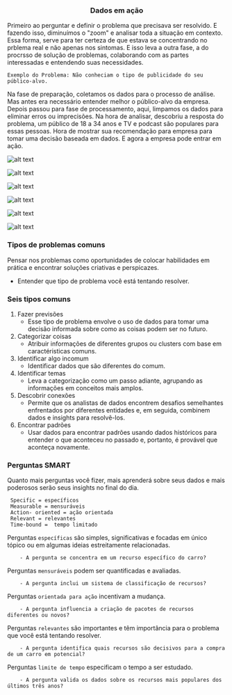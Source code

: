 ### <center> Dados em ação </center>

Primeiro ao perguntar e definir o problema que precisava ser resolvido. E fazendo isso, diminuímos o "zoom" e analisar toda a situação em contexto. Essa forma, serve para ter certeza de que estava se concentrando no prblema real e não apenas nos sintomas. E isso leva a outra fase, a do procrsso de solução de problemas, colaborando com as partes interessadas e entendendo suas necessidades.

    Exemplo do Problema: Não conheciam o tipo de publicidade do seu público-alvo.

Na fase de preparação, coletamos os dados para o processo de análise. Mas antes era necessário entender melhor o público-alvo da empresa. Depois passou para fase de processamento, aqui, limpamos os dados para eliminar erros ou imprecisões. Na hora de analisar, descobriu a resposta do problema, um público de 18 a 34 anos e TV e podcast são populares para essas pessoas. Hora de mostrar sua recomendação para empresa para tomar uma decisão baseada em dados. E agora a empresa pode entrar em ação.

![alt text](<../../Prints/Módulo2/Captura de tela 2025-03-05 082959.png>)

![alt text](<../../Prints/Módulo2/Captura de tela 2025-03-05 083015.png>)

![alt text](<../../Prints/Módulo2/Captura de tela 2025-03-05 083029.png>)

![alt text](<../../Prints/Módulo2/Captura de tela 2025-03-05 083045.png>)

![alt text](<../../Prints/Módulo2/Captura de tela 2025-03-05 083102.png>)

![alt text](<../../Prints/Módulo2/Captura de tela 2025-03-05 083127.png>)


### Tipos de problemas comuns

Pensar nos problemas como oportunidades de colocar habilidades em prática e encontrar soluções criativas e perspicazes. 

- Entender que tipo de problema você está tentando resolver. 

### Seis tipos comuns 

1. Fazer previsões 
    - Esse tipo de problema envolve o uso de dados para tomar uma decisão informada sobre como as coisas podem ser no futuro.
2. Categorizar coisas 
    - Atribuir informações de diferentes grupos ou clusters com base em caractéristicas comuns. 
3. Identificar algo incomum
    - Identificar dados que são diferentes do comum.
4. Identificar temas 
    - Leva a categorização como um passo adiante, agrupando as informações em conceitos mais amplos.
5. Descobrir conexões 
    - Permite que os analistas de dados encontrem desafios semelhantes enfrentados por diferentes entidades e, em seguida, combinem dados e insights para resolvê-los.
6. Encontrar padrões 
    - Usar dados para encontrar padrões usando dados históricos para entender o que aconteceu no passado e, portanto, é provável que aconteça novamente. 

 ### Perguntas SMART

Quanto mais perguntas você fizer, mais aprenderá sobre seus dados e mais poderosos serão seus insights no final do dia. 

     Specific = específicos
     Measurable = mensuráveis
     Action- oriented = ação orientada
     Relevant = relevantes
     Time-bound =  tempo limitado

Perguntas `específicas` são simples, significativas e focadas em único tópico ou em algumas ideias estreitamente relacionadas.<br> 

        - A pergunta se concentra em um recurso específico do carro? 
         
Perguntas `mensuráveis` podem ser quantificadas e avaliadas. <br>

        - A pergunta inclui um sistema de classificação de recursos?
         
Perguntas `orientada para ação` incentivam a mudança. <br>

        - A pergunta influencia a criação de pacotes de recursos diferentes ou novos?
         
Perguntas `relevantes` são importantes e têm importância para o problema que você está tentando resolver. <br>

        - A pergunta identifica quais recursos são decisivos para a compra de um carro em potencial?
         
Perguntas `limite de tempo` especificam o tempo a ser estudado. <br>

        - A pergunta valida os dados sobre os recursos mais populares dos últimos três anos?